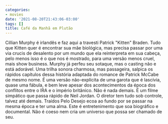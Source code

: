 ```yaml
---
categories:
- movies
date: '2021-08-20T21:43:06-03:00'
tags: []
title: Café da Manhã em Plutão
---
```


Cillian Murphy é irlandês e faz aqui a travesti Patrick "Kitten" Braden. Tudo que Kitten quer é encontrar sua mãe biológica, mas precisa passar por uma via crucis de desalento por um mundo que ela reinterpreta em sua cabeça, pelo menos isso é o que nos é mostrado, para uma versão menos cruel, mais show business. Murphy já perfeu seu sotaque, mas o casting não e está adorável. Uma trilha sonora charmosa, mas passageira, salpica os rápidos capítulos dessa história adaptada do romance de Patrick McCabe de mesmo nome. É uma versão não-explícita de uma garota que é lascívia, quase uma fábula, e bem leve apesar dos acontecimentos da época dos conflitos entre o IRA e o império britânico. Não é nada demais. É um filme simpático que passa rápido de Neil Jordan. O diretor tem tudo sob controle, talvez até demais. Traídos Pelo Desejo ecoa ao fundo por se passar na mesma época e ter uma alma. Este é entretenimento que soa biográfico e documental. Não é coeso nem cria um universo que possa ser chamado de seu.